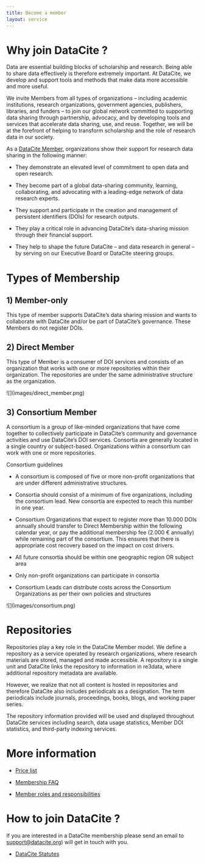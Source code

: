 ```yaml
---
title: Become a member
layout: service
---
```


# Why join DataCite ?

Data are essential building blocks of scholarship and research. Being able to share data effectively is therefore extremely important. At DataCite, we develop and support tools and methods that make data more accessible and more useful.

We invite Members from all types of organizations – including academic institutions, research organizations, government agencies, publishers, libraries, and funders – to join our global network committed to supporting data sharing through partnership, advocacy, and by developing tools and services that accelerate data sharing, use, and reuse. Together, we will be at the forefront of helping to transform scholarship and the role of research data in our society.

As a [DataCite Member](/members.html), organizations show their support for research data sharing in the following manner:

- They demonstrate an elevated level of commitment to open data and open research.

- They become part of a global data-sharing community, learning, collaborating, and advocating with a leading-edge network of data research experts. 

- They support and participate in the creation and management of persistent identifiers (DOIs) for research outputs. 

- They play a critical role in advancing DataCite’s data-sharing mission through their financial support. 

- They help to shape the future DataCite – and data research in general – by serving on our Executive Board or DataCite steering groups.

# Types of Membership

## 1) Member-only

This type of member supports DataCite’s data sharing mission and wants to collaborate with DataCite and/or be part of DataCite’s governance. These Members do not register DOIs.

## 2) Direct Member

This type of Member is a consumer of DOI services and consists of an organization that works with one or more repositories within their organization. The repositories are under the same administrative structure as the organization.

<div class="section-img-small">
  ![](images/direct_member.png)
</div>

## 3) Consortium Member

A consortium is a group of like-minded organizations that have come together to collectively participate in DataCite’s community and governance activities and use DataCite’s DOI services. Consortia are generally located in a single country or subject-based. Organizations within a consortium can work with one or more repositories.


Consortium guidelines

* A consortium is composed of five or more non-profit organizations that are under different administrative structures.

* Consortia should consist of a minimum of five organizations, including the consortium lead. New consortia are expected to reach this number in one year.

* Consortium Organizations that expect to register more than 10.000 DOIs annually should transfer to Direct Membership within the following calendar year, or pay the additional membership fee (2.000 € annually) while remaining part of the consortium. This ensures that there is appropriate cost recovery based on the impact on cost drivers.

* All future consortia should be within one geographic region OR subject area

* Only non-profit organizations can participate in consortia

* Consortium Leads can distribute costs across the Consortium Organizations as per their own policies and structures

<div class="section-img">
  ![](images/consortium.png)
</div>

# Repositories

Repositories play a key role in the DataCite Member model. We define a repository as a service operated by research organizations, where research materials are stored, managed and made accessible. A repository is a single unit and DataCite links the repository to information in re3data, where additional repository metadata are available.

However, we realize that not all content is hosted in repositories and therefore DataCite also includes periodicals as a designation. The term periodicals include journals, proceedings, books, blogs, and working paper series.

The repository information provided will be used and displayed throughout DataCite services including search, data usage statistics, Member DOI statistics, and third-party indexing services.

# More information

* [Price list](/pricelist.html)

* [Membership FAQ](https://support.datacite.org/docs/general)

* [Member roles and responsibilities](/assets/MemberRolesResponsibilities.pdf)

# How to join DataCite ?

If you are interested in a DataCite membership please send an email to [support@datacite.org](mailto:support@datacite.org)) will get in touch with you.


- [DataCite Statutes](/documents/statutes.html)
